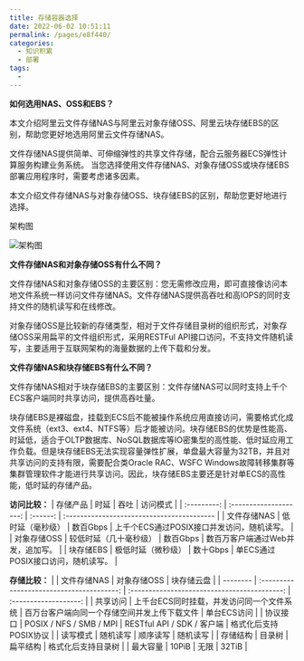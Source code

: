 ```yaml
---
title: 存储容器选择
date: 2022-06-02 10:51:11
permalink: /pages/e8f440/
categories:
  - 知识积累
  - 部署
tags:
  - 
---
```

**如何选用NAS、OSS和EBS？**

本文介绍阿里云文件存储NAS与阿里云对象存储OSS、阿里云块存储EBS的区别，帮助您更好地选用阿里云文件存储NAS。

文件存储NAS提供简单、可伸缩弹性的共享文件存储，配合云服务器ECS弹性计算服务构建业务系统。 当您选择使用文件存储NAS、对象存储OSS或块存储EBS部署应用程序时，需要考虑诸多因素。

本文介绍文件存储NAS与对象存储OSS、块存储EBS的区别，帮助您更好地进行选择。

架构图

![架构图](https://cdn.addai.cn/blog/2022/6/2/202206021052111.png)



**文件存储NAS和对象存储OSS有什么不同？**

文件存储NAS和对象存储OSS的主要区别：您无需修改应用，即可直接像访问本地文件系统一样访问文件存储NAS。文件存储NAS提供高吞吐和高IOPS的同时支持文件的随机读写和在线修改。


对象存储OSS是比较新的存储类型，相对于文件存储目录树的组织形式，对象存储OSS采用扁平的文件组织形式，采用RESTFul API接口访问，不支持文件随机读写，主要适用于互联网架构的海量数据的上传下载和分发。


**文件存储NAS和块存储EBS有什么不同？**

文件存储NAS相对于块存储EBS的主要区别：文件存储NAS可以同时支持上千个ECS客户端同时共享访问，提供高吞吐量。

块存储EBS是裸磁盘，挂载到ECS后不能被操作系统应用直接访问，需要格式化成文件系统（ext3、ext4、NTFS等）后才能被访问。块存储EBS的优势是性能高、时延低，适合于OLTP数据库、NoSQL数据库等IO密集型的高性能、低时延应用工作负载。但是块存储EBS无法实现容量弹性扩展，单盘最大容量为32TB，并且对共享访问的支持有限，需要配合类Oracle RAC、WSFC Windows故障转移集群等集群管理软件才能进行共享访问。因此，块存储EBS主要还是针对单ECS的高性能，低时延的存储产品。



**访问比较：**
|  存储产品   |          时延          |   吞吐   | 访问模式                                   |
| :---------: | :--------------------: | :------: | :----------------------------------------- |
| 文件存储NAS |    低时延（毫秒级）    | 数百Gbps | 上千个ECS通过POSIX接口并发访问，随机读写。 |
| 对象存储OSS | 较低时延（几十毫秒级） | 数百Gbps | 数百万客户端通过Web并发，追加写。          |
|  块存储EBS  |   极低时延（微秒级）   | 数十Gbps | 单ECS通过POSIX接口访问，随机读写。         |



**存储比较：**
|          |                文件存储NAS                |                 对象存储OSS                  |      块存储云盘       |
| -------- | :---------------------------------------: | :------------------------------------------: | :-------------------: |
| 共享访问 | 上千台ECS同时挂载，并发访问同一个文件系统 | 百万台客户端向同一个存储空间并发上传下载文件 |      单台ECS访问      |
| 协议接口 |          POSIX / NFS / SMB / MPI          |          RESTful API / SDK / 客户端          | 格式化后支持POSIX协议 |
| 读写模式 |                 随机读写                  |                   顺序读写                   |       随机读写        |
| 存储结构 |                  目录树                   |                   扁平结构                   |  格式化后支持目录树   |
| 最大容量 |                   10PiB                   |                     无限                     |         32TiB         |
